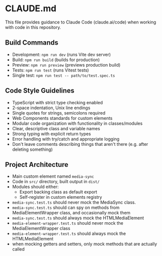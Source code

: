 # CLAUDE.md

This file provides guidance to Claude Code (claude.ai/code) when working with code in this repository.

## Build Commands
- Development: `npm run dev` (runs Vite dev server)
- Build: `npm run build` (builds for production)
- Preview: `npm run preview` (previews production build)
- Tests: `npm run test` (runs Vitest tests)
- Single test: `npm run test -- path/to/test.spec.ts`

## Code Style Guidelines
- TypeScript with strict type checking enabled
- 2-space indentation, Unix line endings
- Single quotes for strings, semicolons required
- Web Components standards for custom elements
- Modular code organization with functionality in classes/modules
- Clear, descriptive class and variable names
- Strong typing with explicit return types
- Error handling with try/catch and appropriate logging
- Don't leave comments describing things that aren't there (e.g. after deleting something)

## Project Architecture
- Main custom element named `media-sync`
- Code in `src/` directory, built output in `dist/`
- Modules should either:
  - Export backing class as default export
  - Self-register in custom elements registry
- `media-sync.test.ts` should never mock the MediaSync class.
- `media-sync.test.ts` should can spy on methods from MediaElementWrapper class, and occasionally mock them
- `media-sync.test.ts` should always mock the HTMLMediaElement
- `media-element-wrapper.test.ts` should never mock the MediaElementWrapper class
- `media-element-wrapper.test.ts` should always mock the HTMLMediaElement
- when mocking getters and setters, only mock methods that are actually called